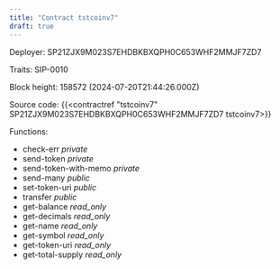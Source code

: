 ```yaml
---
title: "Contract tstcoinv7"
draft: true
---
```

Deployer: SP21ZJX9M023S7EHDBKBXQPH0C653WHF2MMJF7ZD7

Traits:
 SIP-0010



Block height: 158572 (2024-07-20T21:44:26.000Z)

Source code: {{<contractref "tstcoinv7" SP21ZJX9M023S7EHDBKBXQPH0C653WHF2MMJF7ZD7 tstcoinv7>}}

Functions:

* check-err _private_
* send-token _private_
* send-token-with-memo _private_
* send-many _public_
* set-token-uri _public_
* transfer _public_
* get-balance _read_only_
* get-decimals _read_only_
* get-name _read_only_
* get-symbol _read_only_
* get-token-uri _read_only_
* get-total-supply _read_only_
